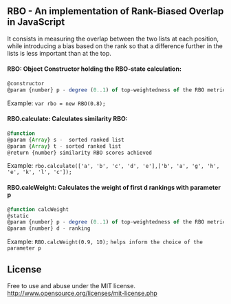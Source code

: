 ## RBO - An implementation of Rank-Biased Overlap in JavaScript
It consists in measuring the overlap between the two lists at each position, while introducing a bias based on the rank so that a difference further in the lists is less important than at the top.

#### RBO: Object Constructor holding the RBO-state calculation:

```javascript
@constructor
@param {number} p - degree (0..1) of top-weightedness of the RBO metric
```
Example: `var rbo = new RBO(0.8);`

#### RBO.calculate: Calculates similarity RBO:

```javascript
@function
@param {Array} s -  sorted ranked list
@param {Array} t - sorted ranked list
@return {number} similarity RBO scores achieved
```
Example: `rbo.calculate(['a', 'b', 'c', 'd', 'e'],['b', 'a', 'g', 'h', 'e', 'k', 'l', 'c']);`

#### RBO.calcWeight: Calculates the weight of first d rankings with parameter p

```javascript
@function calcWeight
@static
@param {number} p - degree (0..1) of top-weightedness of the RBO metric
@param {number} d - ranking
```
Example:
`RBO.calcWeight(0.9, 10);`
`helps inform the choice of the parameter p`

## License

Free to use and abuse under the MIT license.
http://www.opensource.org/licenses/mit-license.php
